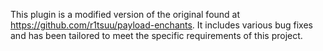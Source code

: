 This plugin is a modified version of the original found at https://github.com/r1tsuu/payload-enchants. It includes various bug fixes and has been tailored to meet the specific requirements of this project.
